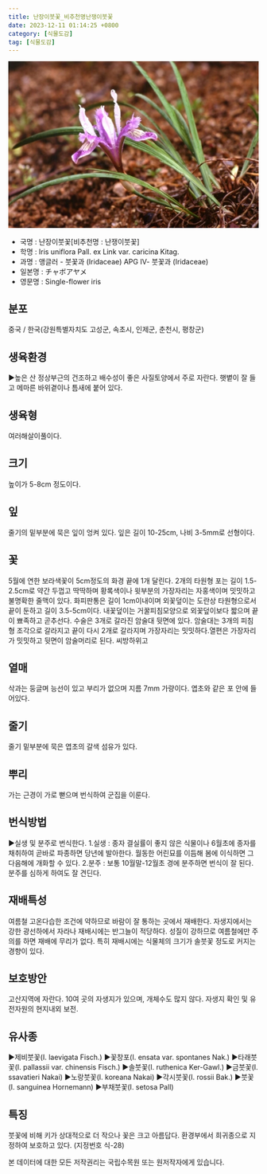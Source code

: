 ```yaml
---
title: 난장이붓꽃_비추천명난쟁이붓꽃
date: 2023-12-11 01:14:25 +0800
category: [식물도감]
tag: [식물도감]
---
```




![난장이붓꽃[비추천명 : 난쟁이붓꽃]](/assets/img/fileUpload/plants/basic/Iridaceae/Iris/15277/1_th2.JPG)
- 국명 : 난장이붓꽃[비추천명 : 난쟁이붓꽃]
- 학명 : Iris uniflora Pall. ex Link var. caricina Kitag.
- 과명 : 앵글러 - 붓꽃과 (Iridaceae) APG Ⅳ- 붓꽃과 (Iridaceae)
- 일본명 : チャボアヤメ
- 영문명 : Single-flower iris


## 분포
중국 / 한국(강원특별자치도 고성군, 속초시, 인제군, 춘천시, 평창군) 
## 생육환경
▶높은 산 정상부근의 건조하고 배수성이 좋은 사질토양에서 주로 자란다. 햇볕이 잘 들고 메마른 바위곁이나 틈새에 붙어 있다.
## 생육형
여러해살이풀이다.
## 크기
높이가 5-8cm 정도이다.
## 잎
줄기의 밑부분에 묵은 잎이 엉켜 있다. 잎은 길이 10-25cm, 나비 3-5mm로 선형이다.
## 꽃
5월에 연한 보라색꽃이 5cm정도의 화경 끝에 1개 달린다. 2개의 타원형 포는 길이 1.5-2.5cm로 약간 두껍고 딱딱하며 황록색이나 윗부분의 가장자리는 자홍색이며 밋밋하고 불명확한 줄맥이 있다. 화피판통은 길이 1cm이내이며 외꽃덮이는 도란상 타원형으로서 끝이 둔하고 길이 3.5-5cm이다. 내꽃덮이는 거꿀피침모양으로 외꽃덮이보다 짧으며 끝이 뾰족하고 곧추선다. 수술은 3개로 갈라진 암술대 뒷면에 있다. 암술대는 3개의 피침형 조각으로 갈라지고 끝이 다시 2개로 갈라지며 가장자리는 밋밋하다.열편은 가장자리가 밋밋하고 뒷면이 암술머리로 된다. 씨방하위고
## 열매
삭과는 둥글며 능선이 있고 부리가 없으며 지름 7mm 가량이다. 엽초와 같은 포 안에 들어있다.
## 줄기
줄기 밑부분에 묵은 엽초의 갈색 섬유가 있다.
## 뿌리
가는 근경이 가로 뻗으며 번식하여 군집을 이룬다.
## 번식방법
▶실생 및 분주로 번식한다. 
1.실생 : 종자 결실률이 좋지 않은 식물이나 6월초에 종자를 채취하여 곧바로 파종하면 당년에 발아한다. 월동한 어린묘를 이듬해 봄에 이식하면 그 다음해에 개화할 수 있다. 
2.분주 : 보통 10월말-12월초 경에 분주하면 번식이 잘 된다. 분주를 심하게 하여도 잘 견딘다.
## 재배특성
여름철 고온다습한 조건에 약하므로 바람이 잘 통하는 곳에서 재배한다. 자생지에서는 강한 광선하에서 자라나 재배시에는 반그늘이 적당하다. 성질이 강하므로 여름철에만 주의를 하면 재배에 무리가 없다. 특히 재배시에는 식물체의 크기가 솔붓꽃 정도로 커지는 경향이 있다.
## 보호방안
고산지역에 자란다. 10여 곳의 자생지가 있으며, 개체수도 많지 않다. 자생지 확인 및 유전자원의 현지내외 보전.
## 유사종
▶제비붓꽃(I. laevigata Fisch.)
▶꽃창포(I. ensata var. spontanes Nak.)
▶타래붓꽃(I. pallassii var. chinensis Fisch.)
▶솔붓꽃(I. ruthenica Ker-Gawl.)
▶금붓꽃(I. ssavatieri Nakai)
▶노랑붓꽃(I. koreana Nakai)
▶각시붓꽃(I. rossii Bak.)
▶붓꽃(I. sanguinea Hornemann)
▶부채붓꽃(I. setosa Pall)
## 특징
붓꽃에 비해 키가 상대적으로 더 작으나 꽃은 크고 아름답다. 
환경부에서 희귀종으로 지정하여 보호하고 있다. (지정번호 식-28)






본 데이터에 대한 모든 저작권리는 국립수목원 또는 원저작자에게 있습니다.
